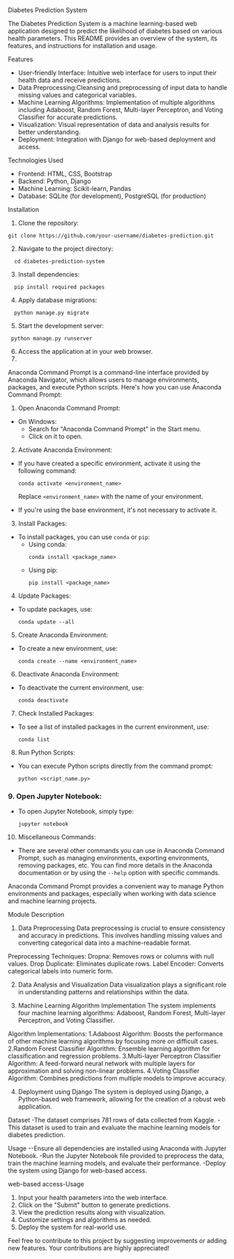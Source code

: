 Diabetes Prediction System


The Diabetes Prediction System is a machine learning-based web application designed to predict the likelihood of diabetes based on various health parameters. This README provides an overview of the system, its features, and instructions for installation and usage.

Features
- User-friendly Interface: Intuitive web interface for users to input their health data and receive predictions.
- Data Preprocessing:Cleansing and preprocessing of input data to handle missing values and categorical variables.
- Machine Learning Algorithms: Implementation of multiple algorithms including Adaboost, Random Forest, Multi-layer Perceptron, and Voting Classifier for accurate predictions.
- Visualization: Visual representation of data and analysis results for better understanding.
- Deployment: Integration with Django for web-based deployment and access.

Technologies Used

- Frontend: HTML, CSS, Bootstrap
- Backend: Python, Django
- Machine Learning: Scikit-learn, Pandas
- Database: SQLite (for development), PostgreSQL (for production)

 Installation

1. Clone the repository:
 ```
git clone https://github.com/your-username/diabetes-prediction.git
```
   
2. Navigate to the project directory:
 ```
   cd diabetes-prediction-system
 ```

3. Install dependencies:
 ```
   pip install required packages
 ```

4. Apply database migrations:
 ```
   python manage.py migrate
 ```

5. Start the development server:
 ```
  python manage.py runserver
 ```
   
6. Access the application at in your web browser.
7. 
Anaconda Command Prompt is a command-line interface provided by Anaconda Navigator, which allows users to manage environments, packages, and execute Python scripts. Here's how you can use Anaconda Command Prompt:

 1. Open Anaconda Command Prompt:

- On Windows:
  - Search for "Anaconda Command Prompt" in the Start menu.
  - Click on it to open.

 2. Activate Anaconda Environment:

- If you have created a specific environment, activate it using the following command:
  ```
  conda activate <environment_name>
  ```
  Replace `<environment_name>` with the name of your environment.

- If you're using the base environment, it's not necessary to activate it.

 3. Install Packages:

- To install packages, you can use `conda` or `pip`:
  - Using conda:
    ```
    conda install <package_name>
    ```
  - Using pip:
    ```
    pip install <package_name>
    ```

 4. Update Packages:

- To update packages, use:
  ```
  conda update --all
  ```

 5. Create Anaconda Environment:

- To create a new environment, use:
  ```
  conda create --name <environment_name>
  ```

 6. Deactivate Anaconda Environment:

- To deactivate the current environment, use:
  ```
  conda deactivate
  ```

 7. Check Installed Packages:

- To see a list of installed packages in the current environment, use:
  ```
  conda list
  ```

 8. Run Python Scripts:

- You can execute Python scripts directly from the command prompt:
  ```
  python <script_name.py>
  ```

### 9. Open Jupyter Notebook:

- To open Jupyter Notebook, simply type:
  ```
  jupyter notebook
  ```

 10. Miscellaneous Commands:

- There are several other commands you can use in Anaconda Command Prompt, such as managing environments, exporting environments, removing packages, etc. You can find more details in the Anaconda documentation or by using the `--help` option with specific commands.

Anaconda Command Prompt provides a convenient way to manage Python environments and packages, especially when working with data science and machine learning projects.

Module Description
1. Data Preprocessing
Data preprocessing is crucial to ensure consistency and accuracy in predictions. This involves handling missing values and converting categorical data into a machine-readable format.

Preprocessing Techniques:
Dropna: Removes rows or columns with null values.
Drop Duplicate: Eliminates duplicate rows.
Label Encoder: Converts categorical labels into numeric form.

2. Data Analysis and Visualization
Data visualization plays a significant role in understanding patterns and relationships within the data.

3. Machine Learning Algorithm Implementation
The system implements four machine learning algorithms: Adaboost, Random Forest, Multi-layer Perceptron, and Voting Classifier.

Algorithm Implementations:
1.Adaboost Algorithm: Boosts the performance of other machine learning algorithms by focusing more on difficult cases.
2.Random Forest Classifier Algorithm: Ensemble learning algorithm for classification and regression problems.
3.Multi-layer Perceptron Classifier Algorithm: A feed-forward neural network with multiple layers for approximation and solving non-linear problems.
4.Voting Classifier Algorithm: Combines predictions from multiple models to improve accuracy.

4. Deployment using Django
The system is deployed using Django, a Python-based web framework, allowing for the creation of a robust web application.

Dataset
-The dataset comprises 781 rows of data collected from Kaggle.
-This dataset is used to train and evaluate the machine learning models for diabetes prediction.

Usage
--Ensure all dependencies are installed using Anaconda with Jupyter Notebook.
-Run the Jupyter Notebook file provided to preprocess the data, train the machine learning models, and evaluate their performance.
-Deploy the system using Django for web-based access.   

web-based access-Usage

1. Input your health parameters into the web interface.
2. Click on the "Submit" button to generate predictions.
3. View the prediction results along with visualization.
4. Customize settings and algorithms as needed.
5. Deploy the system for real-world use.



Feel free to contribute to this project by suggesting improvements or adding new features. Your contributions are highly appreciated!

